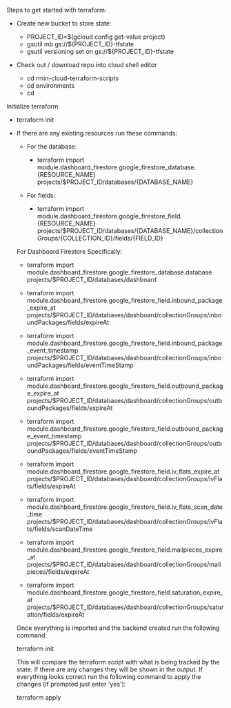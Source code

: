 Steps to get started with terraform:

- Create new bucket to store state:
   - PROJECT_ID=$(gcloud config get-value project)
   - gsutil mb gs://${PROJECT_ID}-tfstate
   - gsutil versioning set on gs://${PROJECT_ID}-tfstate

- Check out / download repo into cloud shell editor
   - cd rmin-cloud-terraform-scripts
   - cd environments
   - cd <env>

Initialize terraform
 - terraform init

- If there are any existing resources run these commands:
  - For the database:
    - terraform import module.dashboard_firestore.google_firestore_database.{RESOURCE_NAME} projects/$PROJECT_ID/databases/{DATABASE_NAME}

  - For fields:
    - terraform import module.dashboard_firestore.google_firestore_field.{RESOURCE_NAME} projects/$PROJECT_ID/databases/{DATABASE_NAME}/collectionGroups/{COLLECTION_ID}/fields/{FIELD_ID}

   For Dashboard Firestore Specifically:
    - terraform import module.dashboard_firestore.google_firestore_database.database projects/$PROJECT_ID/databases/dashboard

    - terraform import module.dashboard_firestore.google_firestore_field.inbound_package_expire_at projects/$PROJECT_ID/databases/dashboard/collectionGroups/inboundPackages/fields/expireAt
    - terraform import module.dashboard_firestore.google_firestore_field.inbound_package_event_timestamp projects/$PROJECT_ID/databases/dashboard/collectionGroups/inboundPackages/fields/eventTimeStamp

    - terraform import module.dashboard_firestore.google_firestore_field.outbound_package_expire_at projects/$PROJECT_ID/databases/dashboard/collectionGroups/outboundPackages/fields/expireAt
    - terraform import module.dashboard_firestore.google_firestore_field.outbound_package_event_timestamp projects/$PROJECT_ID/databases/dashboard/collectionGroups/outboundPackages/fields/eventTimeStamp

    - terraform import module.dashboard_firestore.google_firestore_field.iv_flats_expire_at projects/$PROJECT_ID/databases/dashboard/collectionGroups/ivFlats/fields/expireAt
    - terraform import module.dashboard_firestore.google_firestore_field.iv_flats_scan_date_time projects/$PROJECT_ID/databases/dashboard/collectionGroups/ivFlats/fields/scanDateTime

    - terraform import module.dashboard_firestore.google_firestore_field.mailpieces_expire_at projects/$PROJECT_ID/databases/dashboard/collectionGroups/mailpieces/fields/expireAt
    - terraform import module.dashboard_firestore.google_firestore_field.saturation_expire_at projects/$PROJECT_ID/databases/dashboard/collectionGroups/saturation/fields/expireAt

  Once everything is imported and the backend created run the following command:
  
  terraform init
  
  This will compare the terraform script with what is being tracked by the state. If there are any changes they will be shown in the output. If everything looks correct
  run the following command to apply the changes (if prompted just enter 'yes'):
  
  terraform apply
